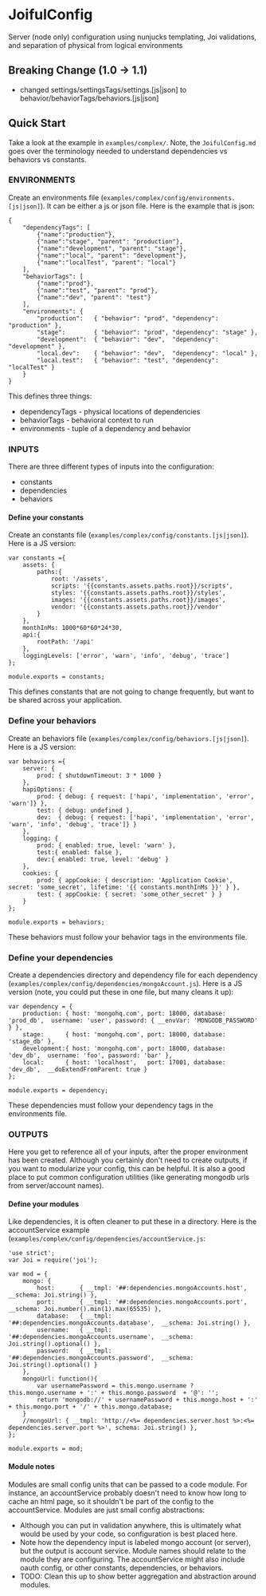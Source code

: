 # JoifulConfig

Server (node only) configuration using nunjucks templating, Joi validations, and separation of physical from logical environments

## Breaking Change (1.0 -> 1.1)
- changed settings/settingsTags/settings.[js|json] to behavior/behaviorTags/behaviors.[js|json]


## Quick Start

Take a look at the example in `examples/complex/`.
Note, the `JoifulConfig.md` goes over the terminology needed to understand dependencies vs behaviors vs constants.

### ENVIRONMENTS

Create an environments file (`examples/complex/config/environments.[js|json]`). It can be either a js or json file. Here is the example that is json:
	
	{
	    "dependencyTags": [
	        {"name":"production"},
	        {"name":"stage", "parent": "production"},
	        {"name":"development", "parent": "stage"},
	        {"name":"local", "parent": "development"},
	        {"name":"localTest", "parent": "local"}
	    ],
	    "behaviorTags": [
	        {"name":"prod"},
	        {"name":"test", "parent": "prod"},
	        {"name":"dev", "parent": "test"}
	    ],
	    "environments": {
	        "production":   { "behavior": "prod", "dependency": "production" },
	        "stage":        { "behavior": "prod", "dependency": "stage" },
	        "development":  { "behavior": "dev",  "dependency": "development" },
	        "local.dev":    { "behavior": "dev",  "dependency": "local" },
	        "local.test":   { "behavior": "test", "dependency": "localTest" }
	    }
	}

This defines three things:
- dependencyTags - physical locations of dependencies
- behaviorTags - behavioral context to run
- environments - tuple of a dependency and behavior


### INPUTS

There are three different types of inputs into the configuration:

- constants
- dependencies
- behaviors



#### Define your constants

Create an constants file (`examples/complex/config/constants.[js|json]`). Here is a JS version:

	var constants ={
	    assets: {
	        paths:{
	            root: '/assets',
	            scripts: '{{constants.assets.paths.root}}/scripts',
	            styles: '{{constants.assets.paths.root}}/styles',
	            images: '{{constants.assets.paths.root}}/images',
	            vendor: '{{constants.assets.paths.root}}/vendor'
	        }
	    },
	    monthInMs: 1000*60*60*24*30,
	    api:{
	        rootPath: '/api'
	    },
	    loggingLevels: ['error', 'warn', 'info', 'debug', 'trace']
	};
	
	module.exports = constants;

This defines constants that are not going to change frequently, but want to be shared across your application.


### Define your behaviors

Create an behaviors file (`examples/complex/config/behaviors.[js|json]`). Here is a JS version:

	var behaviors ={
	    server: {
	        prod: { shutdownTimeout: 3 * 1000 }
	    },
	    hapiOptions: {
	        prod: { debug: { request: ['hapi', 'implementation', 'error', 'warn']} },
	        test: { debug: undefined },
	        dev:  { debug: { request: ['hapi', 'implementation', 'error', 'warn', 'info', 'debug', 'trace']} }
	    },
	    logging: {
	        prod: { enabled: true, level: 'warn' },
	        test:{ enabled: false },
	        dev:{ enabled: true, level: 'debug' }
	    },
	    cookies: {
	        prod: { appCookie: { description: 'Application Cookie', secret: 'some_secret', lifetime: '{{ constants.monthInMs }}' } },
	        test: { appCookie: { secret: 'some_other_secret' } }
	    }
	};
	
	module.exports = behaviors;


These behaviors must follow your behavior tags in the environments file.

### Define your dependencies

Create a dependencies directory and dependency file for each dependency (`examples/complex/config/dependencies/mongoAccount.js`). Here is a JS version (note, you could put these in one file, but many cleans it up):

	
	var dependency = {
	    production: { host: 'mongohq.com', port: 18000, database: 'prod_db',  username: 'user', password: { __envVar: 'MONGODB_PASSWORD' } },
	    stage:      { host: 'mongohq.com', port: 18000, database: 'stage_db' },
	    development:{ host: 'mongohq.com', port: 18000, database: 'dev_db',  username: 'foo', password: 'bar' },
	    local:      { host: 'localhost',   port: 17001, database: 'dev_db',  __doExtendFromParent: true }
	};
	
	module.exports = dependency;


These dependencies must follow your dependency tags in the environments file.

### OUTPUTS

Here you get to reference all of your inputs, after the proper environment has been created. Although you certainly don't need to create outputs, if you want to modularize your config, this can be helpful. It is also a good place to put common configuration utilities (like generating mongodb urls from server/account names).

#### Define your modules

Like dependencies, it is often cleaner to put these in a directory. Here is the accountService example (`examples/complex/config/dependencies/accountService.js`:

	'use strict';
	var Joi = require('joi');
	
	var mod = {
	    mongo: {
	        host:       { __tmpl: '##:dependencies.mongoAccounts.host',      __schema: Joi.string() },
	        port:       { __tmpl: '##:dependencies.mongoAccounts.port',      __schema: Joi.number().min(1).max(65535) },
	        database:   { __tmpl: '##:dependencies.mongoAccounts.database',  __schema: Joi.string() },
	        username:   { __tmpl: '##:dependencies.mongoAccounts.username',  __schema: Joi.string().optional() },
	        password:   { __tmpl: '##:dependencies.mongoAccounts.password',  __schema: Joi.string().optional() }
	    },
	    mongoUrl: function(){
	        var usernamePassword = this.mongo.username ? this.mongo.username + ':' + this.mongo.password  + '@': '';
	        return 'mongodb://' + usernamePassword + this.mongo.host + ':' + this.mongo.port + '/' + this.mongo.database;
	    }
	    //mongoUrl: { __tmpl: 'http://<%= dependencies.server.host %>:<%= dependencies.server.port %>', schema: Joi.string() },
	};
	
	module.exports = mod;


#### Module notes

Modules are small config units that can be passed to a code module. For instance, an accountService probably doesn't need to know how long to cache an html page, so it shouldn't be part of the config to the accountService. Modules are just small config abstractions:

- Although you can put in validation anywhere, this is ultimately what would be used by your code, so configuration is best placed here.
- Note how the dependency input is labeled mongo account (or server), but the output is account service. Module names should relate to the module they are configuring. The accountService might also include oauth config, or other constants, dependencies, or behaviors.
- TODO: Clean this up to show better aggregation and abstraction around modules.



